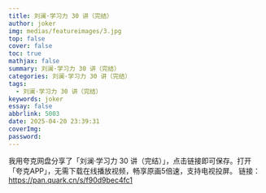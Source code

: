 ```yaml
---
title: 刘澜·学习力 30 讲（完结）
author: joker
img: medias/featureimages/3.jpg
top: false
cover: false
toc: true
mathjax: false
summary: 刘澜·学习力 30 讲（完结）
categories: 刘澜·学习力 30 讲（完结）
tags:
  - 刘澜·学习力 30 讲（完结）
keywords: joker
essay: false
abbrlink: 5003
date: 2025-04-20 23:39:31
coverImg:
password:
---
```


我用夸克网盘分享了「刘澜·学习力 30 讲（完结）」，点击链接即可保存。打开「夸克APP」，无需下载在线播放视频，畅享原画5倍速，支持电视投屏。
链接：https://pan.quark.cn/s/f90d9bec4fc1
